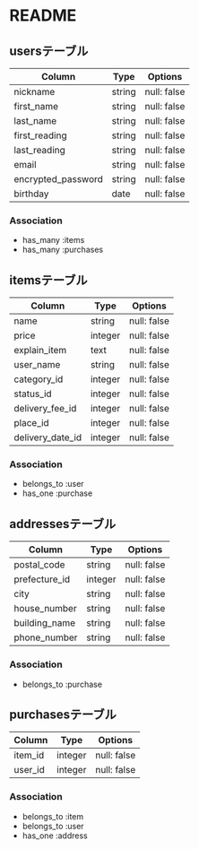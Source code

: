 # README
## usersテーブル

| Column               | Type         | Options     | 
| -------------------- | ------------ | ----------- |
| nickname             | string       | null: false | 
| first_name           | string       | null: false | 
| last_name            | string       | null: false |
| first_reading        | string       | null: false |
| last_reading         | string       | null: false |
| email                | string       | null: false | 
| encrypted_password   | string       | null: false | 
| birthday             | date         | null: false | 

### Association

- has_many :items
- has_many :purchases



## itemsテーブル

| Column                   | Type       | Options     | 
| ------------------------ | -------    | ----------- | 
| name                     | string     | null: false | 
| price                    | integer    | null: false |
| explain_item             | text       | null: false |
| user_name                | string     | null: false | 
| category_id              | integer    | null: false | 
| status_id                | integer    | null: false | 
| delivery_fee_id          | integer    | null: false | 
| place_id                 | integer    | null: false | 
| delivery_date_id         | integer    | null: false | 

### Association

- belongs_to :user
- has_one :purchase


## addressesテーブル

| Column         | Type     | Options     | 
| -------------- | -------- | ----------- | 
| postal_code    | string   | null: false | 
| prefecture_id  | integer  | null: false | 
| city           | string   | null: false |
| house_number   | string   | null: false |
| building_name  | string   | null: false | 
| phone_number   | string  | null: false | 

### Association

- belongs_to :purchase


## purchasesテーブル

| Column           | Type    | Options     | 
| ---------------- | ------- | ----------- | 
| item_id          | integer | null: false | 
| user_id          | integer | null: false | 

### Association

- belongs_to :item
- belongs_to :user
- has_one :address

